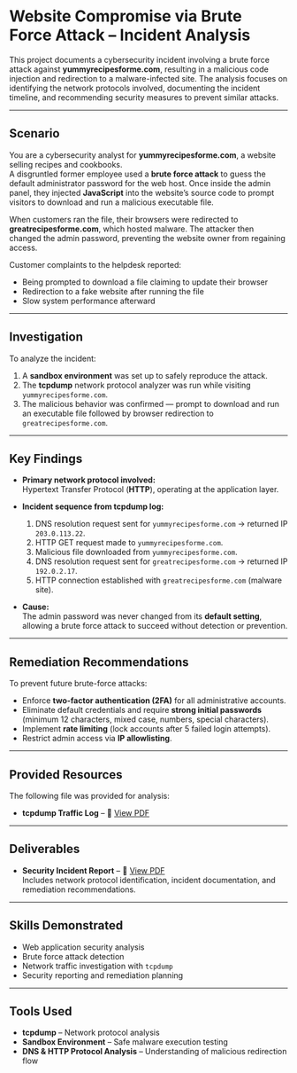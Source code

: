 # Website Compromise via Brute Force Attack – Incident Analysis

This project documents a cybersecurity incident involving a brute force attack against **yummyrecipesforme.com**, resulting in a malicious code injection and redirection to a malware-infected site. The analysis focuses on identifying the network protocols involved, documenting the incident timeline, and recommending security measures to prevent similar attacks.

---

## Scenario
You are a cybersecurity analyst for **yummyrecipesforme.com**, a website selling recipes and cookbooks.  
A disgruntled former employee used a **brute force attack** to guess the default administrator password for the web host. Once inside the admin panel, they injected **JavaScript** into the website’s source code to prompt visitors to download and run a malicious executable file.  

When customers ran the file, their browsers were redirected to **greatrecipesforme.com**, which hosted malware. The attacker then changed the admin password, preventing the website owner from regaining access.

Customer complaints to the helpdesk reported:
- Being prompted to download a file claiming to update their browser
- Redirection to a fake website after running the file
- Slow system performance afterward

---

## Investigation
To analyze the incident:
1. A **sandbox environment** was set up to safely reproduce the attack.
2. The **tcpdump** network protocol analyzer was run while visiting `yummyrecipesforme.com`.
3. The malicious behavior was confirmed — prompt to download and run an executable file followed by browser redirection to `greatrecipesforme.com`.

---

## Key Findings
- **Primary network protocol involved:**  
  Hypertext Transfer Protocol (**HTTP**), operating at the application layer.
  
- **Incident sequence from tcpdump log:**
  1. DNS resolution request sent for `yummyrecipesforme.com` → returned IP `203.0.113.22`.
  2. HTTP GET request made to `yummyrecipesforme.com`.
  3. Malicious file downloaded from `yummyrecipesforme.com`.
  4. DNS resolution request sent for `greatrecipesforme.com` → returned IP `192.0.2.17`.
  5. HTTP connection established with `greatrecipesforme.com` (malware site).

- **Cause:**  
  The admin password was never changed from its **default setting**, allowing a brute force attack to succeed without detection or prevention.

---

## Remediation Recommendations
To prevent future brute-force attacks:
- Enforce **two-factor authentication (2FA)** for all administrative accounts.
- Eliminate default credentials and require **strong initial passwords** (minimum 12 characters, mixed case, numbers, special characters).
- Implement **rate limiting** (lock accounts after 5 failed login attempts).
- Restrict admin access via **IP allowlisting**.

---

## Provided Resources
The following file was provided for analysis:
- **tcpdump Traffic Log** – 📄 [View PDF](./tcpdump_traffic_log.pdf)

---

## Deliverables
- **Security Incident Report** – 📄 [View PDF](./yummyrecipesforme_Security_incident_report.pdf)  
  Includes network protocol identification, incident documentation, and remediation recommendations.

---

## Skills Demonstrated
- Web application security analysis
- Brute force attack detection
- Network traffic investigation with `tcpdump`
- Security reporting and remediation planning

---

## Tools Used
- **tcpdump** – Network protocol analysis
- **Sandbox Environment** – Safe malware execution testing
- **DNS & HTTP Protocol Analysis** – Understanding of malicious redirection flow
